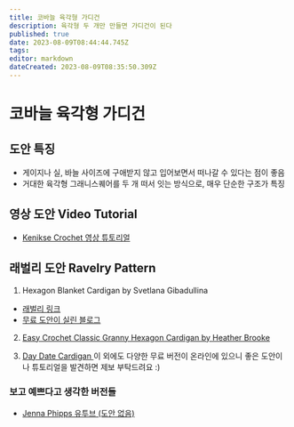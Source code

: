```yaml
---
title: 코바늘 육각형 가디건
description: 육각형 두 개만 만들면 가디건이 된다
published: true
date: 2023-08-09T08:44:44.745Z
tags: 
editor: markdown
dateCreated: 2023-08-09T08:35:50.309Z
---
```


# 코바늘 육각형 가디건
## 도안 특징
- 게이지나 실, 바늘 사이즈에 구애받지 않고 입어보면서 떠나갈 수 있다는 점이 좋음
- 거대한 육각형 그래니스퀘어를 두 개 떠서 잇는 방식으로, 매우 단순한 구조가 특징

## 영상 도안 Video Tutorial
- [Kenikse Crochet 영상 튜토리얼](https://youtu.be/zsphNGouDXU)

## 래벌리 도안 Ravelry Pattern

1. Hexagon Blanket Cardigan by Svetlana Gibadullina
- [래벌리 링크](https://www.ravelry.com/patterns/library/hexagon-blanket-cardigan) 
- [무료 도안이 실린 블로그](https://vetkaknit.wordpress.com/2023/08/06/hexagon-blanket-cardigan-free-crochet-pattern/)

2. [Easy Crochet Classic Granny Hexagon Cardigan
by Heather Brooke ](https://www.ravelry.com/patterns/library/easy-crochet-classic-granny-hexagon-cardigan)

3. [Day Date Cardigan ](https://www.ravelry.com/patterns/library/day-date-cardigan)
이 외에도 다양한 무료 버전이 온라인에 있으니 좋은 도안이나 튜토리얼을 발견하면 제보 부탁드려요 :)

### 보고 예쁘다고 생각한 버전들
- [Jenna Phipps 유투브 (도안 없음)](https://youtu.be/nz6duDWNQd0)